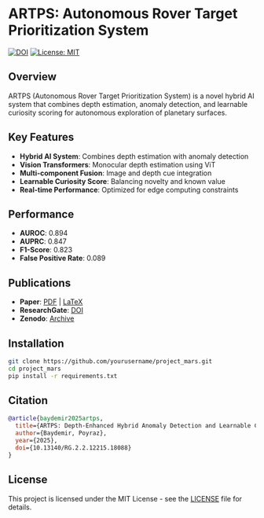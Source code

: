 # ARTPS: Autonomous Rover Target Prioritization System

[![DOI](https://zenodo.org/records/16943794?token=eyJhbGciOiJIUzUxMiJ9.eyJpZCI6IjMxMzFkNDNlLTY5ZTQtNGE4MC1iNTVkLTZkZjUyZTVmZWRkNyIsImRhdGEiOnt9LCJyYW5kb20iOiJlMzI0ZDg0ZGZkMTdiZjVkMmU5ODdhNGJiMTQ0MzdlYiJ9.e35sGzZ_z30QrsMKuvOUEbK5Fszf2neHLRm5uq3kOeqyZ8gGnxW9fxDD1_z5rVKcd7BnjkwjQHJfck-k8tx1kg)](http://dx.doi.org/10.13140/RG.2.2.12215.18088)
[![License: MIT](https://img.shields.io/badge/License-MIT-yellow.svg)](https://opensource.org/licenses/MIT)

## Overview

ARTPS (Autonomous Rover Target Prioritization System) is a novel hybrid AI system that combines depth estimation, anomaly detection, and learnable curiosity scoring for autonomous exploration of planetary surfaces.

## Key Features

- **Hybrid AI System**: Combines depth estimation with anomaly detection
- **Vision Transformers**: Monocular depth estimation using ViT
- **Multi-component Fusion**: Image and depth cue integration
- **Learnable Curiosity Score**: Balancing novelty and known value
- **Real-time Performance**: Optimized for edge computing constraints

## Performance

- **AUROC**: 0.894
- **AUPRC**: 0.847  
- **F1-Score**: 0.823
- **False Positive Rate**: 0.089

## Publications

- **Paper**: [PDF](docs/paper.pdf) | [LaTeX](docs/paper.tex)
- **ResearchGate**: [DOI](http://dx.doi.org/10.13140/RG.2.2.12215.18088)
- **Zenodo**: [Archive](https://zenodo.org/record/XXXXXXX)

## Installation

```bash
git clone https://github.com/yourusername/project_mars.git
cd project_mars
pip install -r requirements.txt
```

## Citation

```bibtex
@article{baydemir2025artps,
  title={ARTPS: Depth-Enhanced Hybrid Anomaly Detection and Learnable Curiosity Score for Autonomous Rover Target Prioritization},
  author={Baydemir, Poyraz},
  year={2025},
  doi={10.13140/RG.2.2.12215.18088}
}
```

## License

This project is licensed under the MIT License - see the [LICENSE](LICENSE) file for details.
